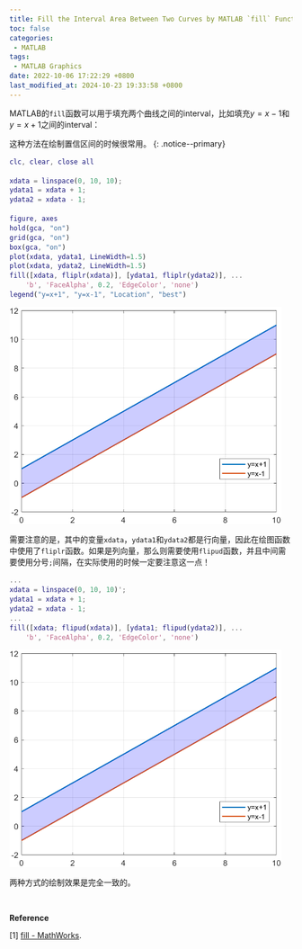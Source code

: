 ```yaml
---
title: Fill the Interval Area Between Two Curves by MATLAB `fill` Function
toc: false
categories: 
 - MATLAB
tags:
 - MATLAB Graphics
date: 2022-10-06 17:22:29 +0800
last_modified_at: 2024-10-23 19:33:58 +0800
---
```


MATLAB的`fill`函数可以用于填充两个曲线之间的interval，比如填充$y=x-1$和$y=x+1$之间的interval：

这种方法在绘制置信区间的时候很常用。
{: .notice--primary}

```matlab
clc, clear, close all

xdata = linspace(0, 10, 10);
ydata1 = xdata + 1;
ydata2 = xdata - 1;

figure, axes
hold(gca, "on")
grid(gca, "on")
box(gca, "on")
plot(xdata, ydata1, LineWidth=1.5)
plot(xdata, ydata2, LineWidth=1.5)
fill([xdata, fliplr(xdata)], [ydata1, fliplr(ydata2)], ...
    'b', 'FaceAlpha', 0.2, 'EdgeColor', 'none')
legend("y=x+1", "y=x-1", "Location", "best")
```

<img src="https://github.com/HelloWorld-1017/blog-images/blob/main/migration/imgpersonal/image-20221006172812753.png?raw=true" alt="image-20221006172812753" style="zoom: 67%;" />

需要注意的是，其中的变量`xdata`，`ydata1`和`ydata2`都是行向量，因此在绘图函数中使用了`fliplr`函数。如果是列向量，那么则需要使用`flipud`函数，并且中间需要使用分号`;`间隔，在实际使用的时候一定要注意这一点！

```matlab
...
xdata = linspace(0, 10, 10)';
ydata1 = xdata + 1;
ydata2 = xdata - 1;
...
fill([xdata; flipud(xdata)], [ydata1; flipud(ydata2)], ...
    'b', 'FaceAlpha', 0.2, 'EdgeColor', 'none')
```

<img src="https://github.com/HelloWorld-1017/blog-images/blob/main/migration/imgpersonal/image-20221006173312755.png?raw=true" alt="image-20221006173312755" style="zoom:67%;" />

两种方式的绘制效果是完全一致的。

<br>

**Reference**

[1] [fill - MathWorks](https://ww2.mathworks.cn/help/matlab/ref/fill.html).